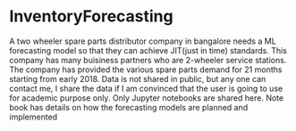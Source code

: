 # InventoryForecasting
A two wheeler spare parts distributor company in bangalore needs a ML forecasting model so that they can achieve JIT(just in time) standards.
This company has many buisiness partners who are 2-wheeler service stations.
The company has provided the various spare parts demand for 21 months starting from early 2018.
Data is not shared in public, but any one can contact me, I share the data if I am convinced that the user is going to use for academic purpose only.
Only Jupyter notebooks are shared here. Note book has details on how the forecasting models are planned and implemented
